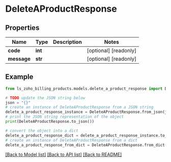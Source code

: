 # DeleteAProductResponse


## Properties

Name | Type | Description | Notes
------------ | ------------- | ------------- | -------------
**code** | **int** |  | [optional] [readonly] 
**message** | **str** |  | [optional] [readonly] 

## Example

```python
from ls_zoho_billing_products.models.delete_a_product_response import DeleteAProductResponse

# TODO update the JSON string below
json = "{}"
# create an instance of DeleteAProductResponse from a JSON string
delete_a_product_response_instance = DeleteAProductResponse.from_json(json)
# print the JSON string representation of the object
print(DeleteAProductResponse.to_json())

# convert the object into a dict
delete_a_product_response_dict = delete_a_product_response_instance.to_dict()
# create an instance of DeleteAProductResponse from a dict
delete_a_product_response_from_dict = DeleteAProductResponse.from_dict(delete_a_product_response_dict)
```
[[Back to Model list]](../README.md#documentation-for-models) [[Back to API list]](../README.md#documentation-for-api-endpoints) [[Back to README]](../README.md)


